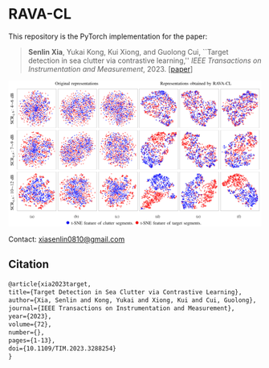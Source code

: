 # RAVA-CL
This repository is the PyTorch implementation for the paper:
> **Senlin Xia**, Yukai Kong, Kui Xiong, and Guolong Cui, 
> ``Target detection in sea clutter via contrastive learning,''
> *IEEE Transactions on Instrumentation and Measurement*, 2023. [[paper](https://ieeexplore.ieee.org/document/10168724)]

<p align="center"> 
  <img src="TIM2023.png" width="650"/>
</p>

Contact: [xiasenlin0810@gmail.com](mailto:xiasenlin0810@gmail.com)

## Citation
    @article{xia2023target,
    title={Target Detection in Sea Clutter via Contrastive Learning},
    author={Xia, Senlin and Kong, Yukai and Xiong, Kui and Cui, Guolong},
    journal={IEEE Transactions on Instrumentation and Measurement},
    year={2023},
    volume={72},
    number={},
    pages={1-13},
    doi={10.1109/TIM.2023.3288254}
    }
